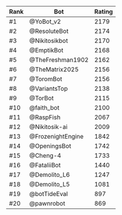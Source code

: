 Rank|Bot|Rating
---|---|---
#1|@YoBot_v2|2179
#2|@ResoluteBot|2174
#3|@Nikitosikbot|2170
#4|@EmptikBot|2168
#5|@TheFreshman1902|2162
#6|@TheMatrix2025|2156
#7|@ToromBot|2156
#8|@VariantsTop|2138
#9|@TorBot|2115
#10|@faith_bot|2100
#11|@RaspFish|2067
#12|@Nikitosik-ai|2009
#13|@FrozenightEngine|1842
#14|@OpeningsBot|1742
#15|@Cheng-4|1733
#16|@FataliiBot|1440
#17|@Demolito_L6|1247
#18|@Demolito_L5|1081
#19|@botTideEval|897
#20|@pawnrobot|869
